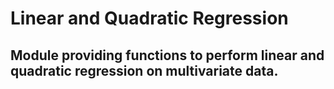 # Linear and Quadratic Regression
## Module providing functions to perform linear and quadratic regression on multivariate data.

